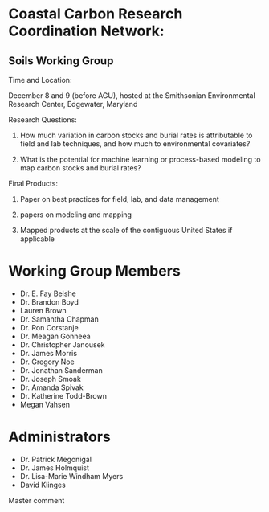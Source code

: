 # Coastal Carbon Research Coordination Network:  
## Soils Working Group

Time and Location:

December 8 and 9 (before AGU), hosted at the Smithsonian Environmental Research Center, Edgewater, Maryland

Research Questions: 

1. How much variation in carbon stocks and burial rates is attributable to field and lab techniques, and how much to environmental covariates?

2. What is the potential for machine learning or process-based modeling to map carbon stocks and burial rates?

Final Products:

1. Paper on best practices for field, lab, and data management

2. papers on modeling and mapping

3. Mapped products at the scale of the contiguous United States if applicable

# Working Group Members

* Dr. E. Fay Belshe
* Dr. Brandon Boyd
* Lauren Brown
* Dr. Samantha Chapman
* Dr. Ron Corstanje
* Dr. Meagan Gonneea
* Dr. Christopher Janousek
* Dr. James Morris
* Dr. Gregory Noe
* Dr. Jonathan Sanderman
* Dr. Joseph Smoak
* Dr. Amanda Spivak
* Dr. Katherine Todd-Brown
* Megan Vahsen

# Administrators
* Dr. Patrick Megonigal
* Dr. James Holmquist
* Dr. Lisa-Marie Windham Myers
* David Klinges

Master comment